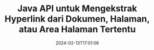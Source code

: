 ---
############################# Static ############################
layout: "auto-gen-parser"
date: 2024-02-13T17:01:06
draft: false
otherformats: pptx rtf tex vdx vsdm vsdx vssm vssx vstm vstx vsx vtx xlam xls xlsb xlsm
ext: ppsx

############################# Head ############################
head_title: "Ekstrak Hyperlink dari dokumen di Java"
head_description: "GroupDocs.Parser for Java API memungkinkan pengembang mengekstrak hyperlink dari dokumen, halaman dokumen, atau area halaman tertentu dari Excel, PowerPoint, PDF, Outlook & lainnya."

############################# Header ############################
title: "Java API untuk Mengekstrak Hyperlink dari Dokumen, Halaman, atau Area Halaman Tertentu"
description: "GroupDocs.Parser for Java API memudahkan pekerjaan pengembang dengan memungkinkan mereka mengekstrak hyperlink dari dokumen, halaman dokumen atau halaman tertentu Area PDF, DOCX, PPTX, EML, MSG, XLS, {322 }, CSV, RTF, EPUB dan banyak lagi."
bg_image: "https://cms.admin.containerize.com/templates/aspose/App_Themes/V3/images/bg/header1.png"
bg_overlay: false
button:
    enable: true
    icon: "fas fa-arrow-down"
    label: "Unduh Uji Coba Gratis"
    link: "https://downloads.groupdocs.com/parser/java"

############################# SubMenu ############################
submenu:
    enable: true

    left:
        img_alt: "GroupDocs.Parser for Java"
        image: "https://cms.admin.containerize.com/templates/groupdocs/images/product-logos/90x90-noborder/groupdocs-parser-java.png"
        product: "GroupDocs.Parser"
        platform: "Java"

    middle:
        button:

            # button loop
            - link: "https://apireference.groupdocs.com/parser/java"
              text: "Referensi API"

            # button loop
            - link: "https://github.com/groupdocs-parser"
              text: "Contoh Kode"

            # button loop
            - link: "https://products.groupdocs.app/parser/family"
              text: "Demo Langsung"

            # button loop
            - link: "https://purchase.groupdocs.com/pricing/parser/java"
              text: "Harga"

    right:
        link_download: "https://downloads.groupdocs.com/parser"
        link_learn: "https://docs.groupdocs.com/parser/java"
        link_buy: "https://purchase.groupdocs.com"

############################# About ############################
about:
    enable: true
    title: "Bagaimana cara Mengurai & Mengekstrak Hyperlink dari PPSX dokumen melalui Java API?"
    content: |
        Hyperlink adalah sepotong teks atau gambar atau ikon yang menunjuk ke seluruh dokumen atau ke bagian tertentu dalam dokumen. Penggunaan hyperlink memungkinkan pengguna untuk menavigasi ke halaman web atau dokumen. Seringkali diperlukan untuk mengekstrak hyperlink dari dokumen dan menggunakannya untuk mengakses dokumen eksternal atau halaman web. GroupDocs.Parser for Java adalah API ekstraksi teks dokumen menarik yang menyediakan fungsionalitas lengkap untuk mengimplementasikan solusi ekstraksi teks dan metadata. Ini mendukung ekstraksi teks & hyperlink dari format PDF, Email, Ebooks, Microsoft Office: Word (DOC, DOCX), PowerPoint (PPT, PPTX), Excel ( XLS, XLSX), format LibreOffice, dan banyak lagi. Ini mendukung beberapa fitur lanjutan untuk penguraian dokumen, mengekstraksi teks biasa dan terstruktur, pencarian teks dengan kata kunci, mengekstrak metadata atau gambar, wadah serta lampiran dan banyak lagi.
        
        

############################# Steps ############################
steps:
    enable: true
    title_left: "Ekstrak hyperlink dari PPSX di Java"
    content_left: |
        [GroupDocs.Parser for Java](/id/parser/java/) memudahkan pengembang Java untuk mengekstrak hyperlink dari file PPSX dengan menerapkan beberapa langkah mudah.
        
        * Membuat instance objek [Parser](https://reference.groupdocs.com/java/parser/com.groupdocs.parser/Parser) untuk dokumen awal;
        * Periksa apakah dokumen mendukung ekstraksi hyperlink;
        * Panggil metode [getHyperlinks](https://reference.groupdocs.com/parser/java/com.groupdocs.parser/parser/#getHyperlinks--) dan dapatkan kumpulan [PageHyperlinkArea](https://reference.groupdocs.com/parser/java/com.groupdocs.parser.data/PageHyperlinkArea) objek;
        * Iterasi melalui koleksi dan dapatkan teks hyperlink dan URL.

    title_right: "Pelajari lebih lanjut tentang ekstraksi hyperlink"
    content_right: |
        * <a href="https://docs.groupdocs.com/parser/java/extract-hyperlinks-from-document/">Cara mengekstrak hyperlink dari dokumen</a>
        * <a href="https://docs.groupdocs.com/parser/java/extract-hyperlinks-from-document-page/">Cara mengekstrak hyperlink dari halaman dokumen</a>
        * <a href="https://docs.groupdocs.com/parser/java/extract-hyperlinks-from-document-page-area/">Cara mengekstrak hyperlink dari area halaman dokumen</a>
    
    code: |
     {{% parser/additional-styles %}}
     {{< parser/code-parser title="Cara mengekstrak hyperlink dari file PPSX menggunakan kode contoh Java">}}

        ```java    
        // Ekstrak hyperlink dari file PPSX menggunakan GroupDocs.Parser API
        // Buat instance kelas Parser
        try (Parser parser = new Parser(Constants.HyperlinksPdf)) {
            // Periksa apakah dokumen mendukung ekstraksi hyperlink
            if (!parser.getFeatures().isHyperlinks()) {
                System.out.println("Dokumen tidak mendukung ekstraksi hyperlink.");
                return;
            }
            // Ekstrak hyperlink dari dokumen
            Iterable<PageHyperlinkArea> hyperlinks = parser.getHyperlinks();
            // Iterasi melalui hyperlink
            for (PageHyperlinkArea h : hyperlinks) {
                // Cetak teks hyperlink
                System.out.println(h.getText());
                // Cetak URL hyperlink
                System.out.println(h.getUrl());
                System.out.println();
            }
        }
        ```
     {{< /parser/code-parser >}}

############################# More ############################
more:
    enable: true
    title_left: "Persyaratan sistem"
    content_left: |
        GroupDocs.Parser for Java API didukung di semua platform dan sistem operasi utama. Sebelum menjalankan kode di bawah ini, harap pastikan bahwa Anda telah menginstal prasyarat berikut di sistem Anda.
        
        * Sistem Operasi: Microsoft Windows, Linux, MacOS
        * Lingkungan Pengembangan: NetBeans, Intellij IDEA, Eclipse, etc.
        * Kerangka kerja
        * Unduh versi terbaru GroupDocs.Parser for Java dari [Maven](https://repository.groupdocs.com/webapp/#/artifacts/browse/tree/General/repo/com/groupdocs/groupdocs-parser)

    title_right: "Mengapa Menggunakan GroupDocs.Parser for Java"
    content_right: |
        * Dukungan ekstraksi teks biasa dari dokumen yang didukung    
        * Penguraian dokumen melalui templat yang ditentukan pengguna    
        * Sepenuhnya mendukung ekstraksi teks terstruktur    
        * Pencarian teks melalui kata kunci serta ekspresi reguler    
        * Ekstrak teks yang diformat, metadata, gambar, wadah, dan lampiran    
        * Ekstrak daftar isi untuk beberapa format dokumen yang didukung    
        * Mengurai data formulir dari PDF dokumen    
        * Ekstrak hyperlink dari dokumen   
        
############################# About Formats ############################
about_formats:
    enable: true

############################# More Formats ############################
more_formats:
    enable: true
    title: "Ekstrak Hyperlink Dari Format Dokumen Lain"
    content: |
        Java dokumen mengurai & API ekstraksi hyperlink untuk format file dan gambar. Ekstrak data untuk beberapa format file populer seperti yang dinyatakan di bawah ini.

############################# Back to top ###############################
back_to_top:
    enable: true
---